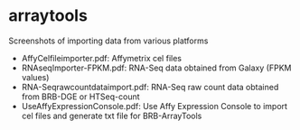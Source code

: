 arraytools
==========

Screenshots of importing data from various platforms

* AffyCelfileimporter.pdf: Affymetrix cel files
* RNAseqImporter-FPKM.pdf: RNA-Seq data obtained from Galaxy (FPKM values)
* RNA-Seqrawcountdataimport.pdf: RNA-Seq raw count data obtained from BRB-DGE or HTSeq-count
* UseAffyExpressionConsole.pdf: Use Affy Expression Console to import cel files and generate txt file for BRB-ArrayTools
